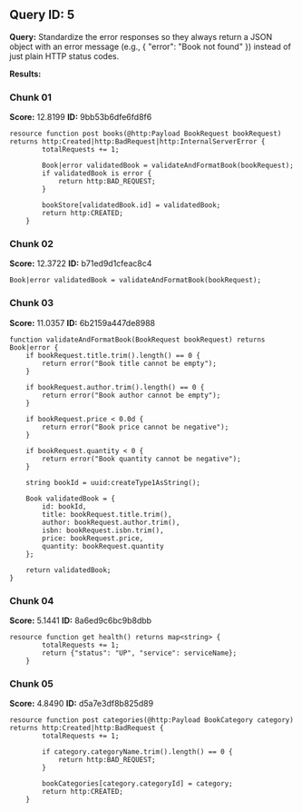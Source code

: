 ## Query ID: 5
**Query:** Standardize the error responses so they always return a JSON object with an error message (e.g., { \"error\": \"Book not found\" }) instead of just plain HTTP status codes.

**Results:**

### Chunk 01
**Score:** 12.8199
**ID:** 9bb53b6dfe6fd8f6

```ballerina
resource function post books(@http:Payload BookRequest bookRequest) returns http:Created|http:BadRequest|http:InternalServerError {
        totalRequests += 1;

        Book|error validatedBook = validateAndFormatBook(bookRequest);
        if validatedBook is error {
            return http:BAD_REQUEST;
        }

        bookStore[validatedBook.id] = validatedBook;
        return http:CREATED;
    }
```

### Chunk 02
**Score:** 12.3722
**ID:** b71ed9d1cfeac8c4

```ballerina
Book|error validatedBook = validateAndFormatBook(bookRequest);
```

### Chunk 03
**Score:** 11.0357
**ID:** 6b2159a447de8988

```ballerina
function validateAndFormatBook(BookRequest bookRequest) returns Book|error {
    if bookRequest.title.trim().length() == 0 {
        return error("Book title cannot be empty");
    }

    if bookRequest.author.trim().length() == 0 {
        return error("Book author cannot be empty");
    }

    if bookRequest.price < 0.0d {
        return error("Book price cannot be negative");
    }

    if bookRequest.quantity < 0 {
        return error("Book quantity cannot be negative");
    }

    string bookId = uuid:createType1AsString();

    Book validatedBook = {
        id: bookId,
        title: bookRequest.title.trim(),
        author: bookRequest.author.trim(),
        isbn: bookRequest.isbn.trim(),
        price: bookRequest.price,
        quantity: bookRequest.quantity
    };

    return validatedBook;
}
```

### Chunk 04
**Score:** 5.1441
**ID:** 8a6ed9c6bc9b8dbb

```ballerina
resource function get health() returns map<string> {
        totalRequests += 1;
        return {"status": "UP", "service": serviceName};
    }
```

### Chunk 05
**Score:** 4.8490
**ID:** d5a7e3df8b825d89

```ballerina
resource function post categories(@http:Payload BookCategory category) returns http:Created|http:BadRequest {
        totalRequests += 1;

        if category.categoryName.trim().length() == 0 {
            return http:BAD_REQUEST;
        }

        bookCategories[category.categoryId] = category;
        return http:CREATED;
    }
```
